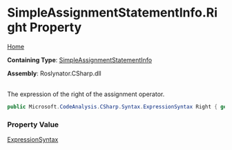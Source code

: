 # SimpleAssignmentStatementInfo\.Right Property

[Home](../../../../../README.md)

**Containing Type**: [SimpleAssignmentStatementInfo](../README.md)

**Assembly**: Roslynator\.CSharp\.dll

\
The expression of the right of the assignment operator\.

```csharp
public Microsoft.CodeAnalysis.CSharp.Syntax.ExpressionSyntax Right { get; }
```

### Property Value

[ExpressionSyntax](https://docs.microsoft.com/en-us/dotnet/api/microsoft.codeanalysis.csharp.syntax.expressionsyntax)

